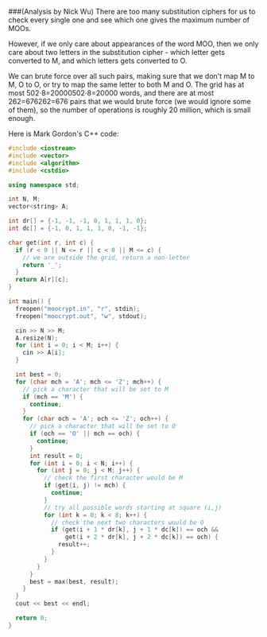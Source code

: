 ###(Analysis by Nick Wu)
There are too many substitution ciphers for us to check every single one and see which one gives the maximum number of MOOs.

However, if we only care about appearances of the word MOO, then we only care about two letters in the substitution cipher - which letter gets converted to M, and which letters gets converted to O.

We can brute force over all such pairs, making sure that we don't map M to M, O to O, or try to map the same letter to both M and O. The grid has at most 502⋅8=20000502⋅8=20000 words, and there are at most 262=676262=676 pairs that we would brute force (we would ignore some of them), so the number of operations is roughly 20 million, which is small enough.

Here is Mark Gordon's C++ code:

```cpp
#include <iostream>
#include <vector>
#include <algorithm>
#include <cstdio>

using namespace std;

int N, M;
vector<string> A;

int dr[] = {-1, -1, -1, 0, 1, 1, 1, 0};
int dc[] = {-1, 0, 1, 1, 1, 0, -1, -1};

char get(int r, int c) {
  if (r < 0 || N <= r || c < 0 || M <= c) {
    // we are outside the grid, return a non-letter
    return '_';
  }
  return A[r][c];
}

int main() {
  freopen("moocrypt.in", "r", stdin);
  freopen("moocrypt.out", "w", stdout);

  cin >> N >> M;
  A.resize(N);
  for (int i = 0; i < M; i++) {
    cin >> A[i];
  }

  int best = 0;
  for (char mch = 'A'; mch <= 'Z'; mch++) {
    // pick a character that will be set to M
    if (mch == 'M') {
      continue;
    }
    for (char och = 'A'; och <= 'Z'; och++) {
      // pick a character that will be set to O
      if (och == 'O' || mch == och) {
        continue;
      }
      int result = 0;
      for (int i = 0; i < N; i++) {
        for (int j = 0; j < M; j++) {
          // check the first character would be M
          if (get(i, j) != mch) {
            continue;
          }
          // try all possible words starting at square (i,j)
          for (int k = 0; k < 8; k++) {
            // check the next two characters would be O
            if (get(i + 1 * dr[k], j + 1 * dc[k]) == och &&
                get(i + 2 * dr[k], j + 2 * dc[k]) == och) {
              result++;
            }
          }
        }
      }
      best = max(best, result);
    }
  }
  cout << best << endl;

  return 0;
}
```